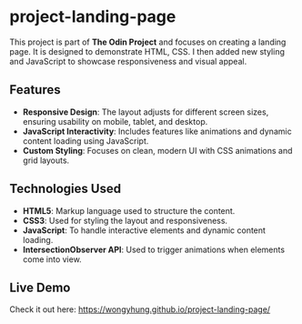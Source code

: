 # project-landing-page

This project is part of **The Odin Project** and focuses on creating a landing page. It is designed to demonstrate HTML, CSS. I then added new styling and JavaScript to showcase responsiveness and visual appeal.

## Features
- **Responsive Design**: The layout adjusts for different screen sizes, ensuring usability on mobile, tablet, and desktop.
- **JavaScript Interactivity**: Includes features like animations and dynamic content loading using JavaScript.
- **Custom Styling**: Focuses on clean, modern UI with CSS animations and grid layouts.

## Technologies Used
- **HTML5**: Markup language used to structure the content.
- **CSS3**: Used for styling the layout and responsiveness.
- **JavaScript**: To handle interactive elements and dynamic content loading.
- **IntersectionObserver API**: Used to trigger animations when elements come into view.

## Live Demo
Check it out here: https://wongyhung.github.io/project-landing-page/
